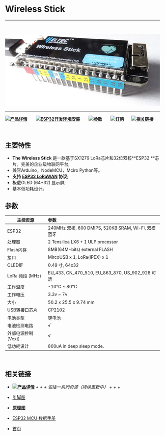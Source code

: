 # Wireless Stick
***
&nbsp;

<img src="img/products/lora/lora_node/wireless_stick/02.jpg">

* * *

![](http://heltec.cn/icon/idea.png)**[产品详情](http://www.heltec.cn/project/wireless-stick/)**&nbsp;&nbsp;&nbsp;&nbsp;&nbsp;&nbsp; ![](http://heltec.cn/icon/startup.png)**[ESP32开发环境安装](https://docs.heltec.cn/#/zn_CN/user_manual/how_to_install_esp32_Arduino)**&nbsp;&nbsp;&nbsp;&nbsp;&nbsp;&nbsp; ![](http://heltec.cn/icon/list.png)**[参数](#参数)**&nbsp;&nbsp;&nbsp;&nbsp;&nbsp;&nbsp; ![](http://heltec.cn/icon/shop.png)**[订购](https://item.taobao.com/item.htm?spm=a1z10.1-c.w14865798-17001092431.1.72c71d6fGYbaJn&id=584124017321)** &nbsp;&nbsp;&nbsp;&nbsp; ![](http://heltec.cn/icon/link.png)**[相关链接](#相关链接)**

&nbsp;

## 主要特性

 - **The Wireless Stick** 是一款基于SX1276 LoRa芯片和32位双核**ESP32 **芯片，完美的企业级物联网平台;
 - 兼容Arduino，NodeMCU，Mciro Python等。
 - **支持 [ESP32 LoRaWAN](https://github.com/HelTecAutomation/ESP32_LoRaWAN) 协议;**
 - 板载OLED (64*32) 显示屏;
 - 基本低功耗设计。



 ## 参数

| 主控资源           | 参数                                                         |
| ------------------ | :----------------------------------------------------------- |
| ESP32              | 240MHz 双核, 600 DMIPS, 520KB SRAM, Wi-Fi, 双模蓝牙          |
| 处理器             | 2 Tensilica LX6 + 1 ULP processor                            |
| Flash闪存          | 8MB(64M-bits) external FLASH                                 |
| 接口               | MircoUSB x 1, LoRa(IPEX) x 1                                 |
| OLED屏             | 0.49 寸, 64x32                                               |
| LoRa 频段 (MHz)    | EU_433, CN_470_510, EU_863_870, US_902_928 可选              |
| 工作温度           | -10°C ~ 80°C                                                 |
| 工作电压           | 3.3v ~ 7v                                                    |
| 大小               | 50.2 x 25.5 x 9.74 mm                                        |
| USB转接口芯片      | [CP2102](https://docs.heltec.cn/#/zh_CN/user_manual/establish_serial_connection) |
| 电池类型           | 锂电池                                                       |
| 电池检测电路       | √                                                            |
| 外部电源控制(Vext) | √                                                            |
| 低功耗设计         | 800uA in deep sleep mode.                                    |

&nbsp;

## 相关链接

- ![](http://heltec.cn/icon/left_hand.png)**[产品详情](http://www.heltec.cn/project/wireless-stick/)**  *+ + + 包括一系列资源（持续更新中） + + +*

- [引脚图](https://github.com/Heltec-Aaron-Lee/WiFi_Kit_series/blob/master/PinoutDiagram/Wireless%20Stick.pdf)
- **[原理图](https://github.com/Heltec-Aaron-Lee/WiFi_Kit_series/tree/master/SchematicDiagram/WiFi_LoRa_32(V2))**
- [ESP32 MCU 数据手册](https://www.espressif.com/en/products/hardware/esp32/resources)
- [首页](http://www.heltec.cn/?lang=en)